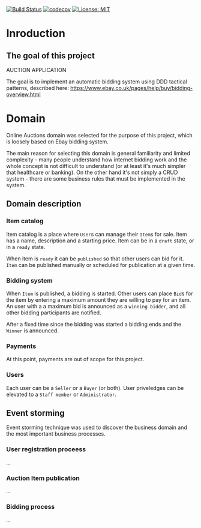 [![Build Status](https://travis-ci.org/Ermlab/python-ddd.svg?branch=master)](https://travis-ci.org/Ermlab/python-ddd)
[![codecov](https://codecov.io/gh/Ermlab/python-ddd/branch/master/graph/badge.svg)](https://codecov.io/gh/Ermlab/python-ddd)
[![License: MIT](https://img.shields.io/badge/License-MIT-yellow.svg)](https://opensource.org/licenses/MIT)

# Inroduction

## The goal of this project

AUCTION APPLICATION

The goal is to implement an automatic bidding system using DDD tactical patterns, 
described here: https://www.ebay.co.uk/pages/help/buy/bidding-overview.html



# Domain

Online Auctions domain was selected for the purpose of this project, which is loosely based on Ebay bidding system.

The main reason for selecting this domain is general familiarity and limited complexity - many people understand how internet bidding work and the whole concept is not difficult to understand (or at least it's much simpler that healthcare or banking). On the other hand it's not simply a CRUD system - there are some business rules that must be implemented in the system.

## Domain description

### Item catalog

Item catalog is a place where `User`s can manage their `Item`s for sale. Item has a name, description and a starting price. Item can be in a `draft` state, or in a `ready` state.

When item is `ready` it can be `published` so that other users can bid for it. `Item` can be published manually or scheduled for publication at a given time.

### Bidding system

When `Item` is published, a bidding is started. Other users can place `Bid`s for the item by entering a maximum amount they are willing to pay for an item. An user with a a maximum bid is announced as a `winning bidder`, and all other bidding participants are notified.

After a fixed time since the bidding was started a bidding ends and the `Winner` is announced. 

### Payments

At this point, payments are out of scope for this project.

### Users

Each user can be a `Seller` or a `Buyer` (or both). User priveledges can be elevated to a `Staff member` or `Administrator`.


## Event storming

Event storming technique was used to discover the business domain and the most important business processes.

### User registration proceess

...

### Auction Item publication

...

### Bidding process

...